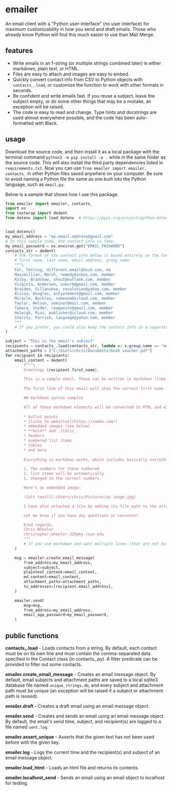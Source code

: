 # emailer

An email client with a "Python user-interface" (no user interface) for maximum customizability in how you send and draft emails. Those who already know Python will find this much easier to use than Mail Merge.

## features

* Write emails in an f-string (or multiple strings combined later) in either markdown, plain text, or HTML.
* Files are easy to attach and images are easy to embed.
* Quickly convert contact info from CSV to Python objects with `contacts_.load`, or customize the function to work with other formats in seconds.
* Be confident and write emails fast. If you reuse a subject, leave the subject empty, or do some other things that may be a mistake, an exception will be raised.
* The code is easy to read and change. Type hints and docstrings are used almost everywhere possible, and the code has been auto-formatted with Black.

## usage

Download the source code, and then install it as a local package with the terminal command `python3 -m pip install -e .` while in the same folder as the source code. This will also install the third party dependencies listed in `requirements.txt`. Now you can use `from emailer import emailer, contacts_` in other Python files saved anywhere on your computer. Be sure to avoid naming a Python file the same as one built into the Python language, such as `email.py`.

Below is a sample that shows how I use this package.

```python
from emailer import emailer, contacts_
import os
from textwrap import dedent
from dotenv import load_dotenv  # https://pypi.org/project/python-dotenv/


load_dotenv()
my_email_address = "my.email.address@gmail.com"
# In this sample code, the contact info is fake.
my_email_password = os.environ.get("EMAIL_PASSWORD")
contacts_str = dedent(
    # The format of the contact info below is based entirely on the Contact dataclass in contacts_.py, which you can change at any time.
    # first name, last name, email address, group name
    """\
    For, Testing, different.email@duck.com, me
    Maximillian, Marsh, remedy@inbox.com, member
    Kolby, Bradshaw, shout@outlook.com, member
    Virginia, Andersen, suburb@gmail.com, member
    Braiden, Villanueva, resolution@yahoo.com, member
    Alissa, Douglas, achievement@gmail.com, member
    Miracle, Buckley, someone@icloud.com, member
    Taylor, Nelson, seminar@mail.com, member
    Tamara, Snyder, reappoint@gmail.com, member
    Haleigh, Rios, publisher@icloud.com, member
    Charity, Parrish, language@yahoo.com, member
    """
    # If you prefer, you could also keep the contact info in a separate file and use something in Python's versatile ecosystem to automatically load it.
)

subject = "This is the email's subject"
recipients = contacts_.load(contacts_str, lambda x: x.group_name == "me")
attachment_paths = ["C:/Users/chris/Documents/book voucher.pdf"]
for recipient in recipients:
    email_content = dedent(
        f"""\
        Greetings {recipient.first_name},

        This is a sample email. These can be written in markdown (like this one), HTML, or in plain text.
        
        The first line of this email will show the correct first name for each recipient, and it's easy to add more info that's different for each person. Just add a variable to the Contact dataclass in contacts_.py and add to your list of contact info.

        ## markdown syntax samples

        All of these markdown elements will be converted to HTML and will look great in the final result, including:
        
        * bullet points
        * [links to websites](https://zombo.com/)
        * embedded images (see below)
        * **bold** and _italic_
        * headers
        * numbered list items
        * tables
        * and more
        
        Everything in markdown works, which includes basically everything commonly used in emails.

        1. The numbers for these numbered
        1. list items will be automatically
        1. changed to the correct numbers.

        Here's an embedded image:

        ![alt text](C:/Users/chris/Pictures/an image.jpg)

        I have also attached a file by adding its file path to the attachment_paths list, as you can see above this email.

        Let me know if you have any questions or concerns!

        Kind regards,  
        Chris Wheeler  
        christopher.wheeler.320@my.csun.edu  
        """
        # If you use markdown and want multiple lines (that are not bullet points, ordered list items, etc.) next to each other like in the email signature, make sure you end each line with two (or more) spaces. Markdown removes the line breaks otherwise.
    )

    msg = emailer.create_email_message(
        from_address=my_email_address,
        subject=subject,
        plaintext_content=email_content,
        md_content=email_content,
        attachment_paths=attachment_paths,
        to_addresses=[recipient.email_address],
    )

    emailer.send(
        msg=msg,
        from_address=my_email_address,
        email_app_password=my_email_password,
    )

```

## public functions

**contacts_.load** - Loads contacts from a string. By default, each contact must be on its own line and must contain the comma-separated data specified in the Contact class (in contacts_.py). A filter predicate can be provided to filter out some contacts.

**emailer.create_email_message** - Creates an email message object. By default, email subjects and attachment paths are saved to a local sqlite3 database file named `unique_strings.db`, and every subject and attachment path must be unique (an exception will be raised if a subject or attachment path is reused).

**emailer.draft** - Creates a draft email using an email message object.

**emailer.send** - Creates and sends an email using an email message object. By default, the email's send time, subject, and recipient(s) are logged to a file named `sent.log`.

**emailer.assert_unique** - Asserts that the given text has not been used before with the given key.

**emailer.log** - Logs the current time and the recipient(s) and subject of an email message object.

**emailer.load_html** - Loads an html file and returns its contents.

**emailer.localhost_send** - Sends an email using an email object to localhost for testing.
